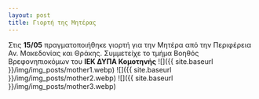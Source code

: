 ```yaml
---
layout: post
title: Γιορτή της Μητέρας
---
```

Στις **15/05** πραγματοποιήθηκε γιορτή για την Μητέρα από την Περιφέρεια Αν. Μακεδονίας και Θράκης.
Συμμετείχε το τμήμα Βοηθός Βρεφονηπιοκόμων του **ΙΕΚ ΔΥΠΑ Κομοτηνής**
![]({{ site.baseurl }}/img/img_posts/mother1.webp)
![]({{ site.baseurl }}/img/img_posts/mother2.webp)
![]({{ site.baseurl }}/img/img_posts/mother3.webp)
